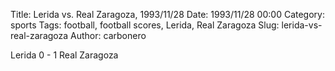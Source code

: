Title: Lerida vs. Real Zaragoza, 1993/11/28
Date: 1993/11/28 00:00
Category: sports
Tags: football, football scores, Lerida, Real Zaragoza
Slug: lerida-vs-real-zaragoza
Author: carbonero


Lerida 0 - 1 Real Zaragoza

